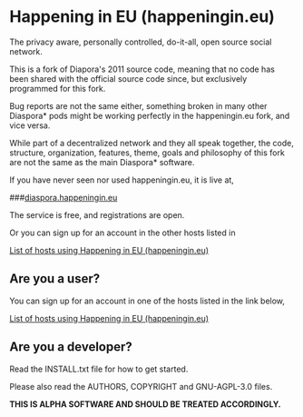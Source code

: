 # Happening in EU (happeningin.eu) 

The privacy aware, personally controlled, do-it-all, open source social
network.

This is a fork of Diapora's 2011 source code, meaning that no code has been shared with the official source code since, but exclusively programmed for this fork.

Bug reports are not the same either, something broken in many other Diaspora* pods might be working perfectly in the happeningin.eu fork, and vice versa.

While part of a decentralized network and they all speak together, the code, structure, organization, features, theme, goals and philosophy of this fork are not the same as the main Diaspora* software.
 
If you have never seen nor used happeningin.eu, it is live at, 

###[diaspora.happeningin.eu](https://diaspora.happeningin.eu/)

The service is free, and registrations are open.

Or you can sign up for an account in the other hosts listed in 

[List of hosts using Happening in EU (happeningin.eu)](https://github.com/rovemonteux/happeningineu/wiki/Pods-using-the-happeningin.eu-Diaspora*-fork)

## Are you a user?

You can sign up for an account in one of the hosts listed in the link below,

[List of hosts using Happening in EU (happeningin.eu)](https://github.com/rovemonteux/happeningineu/wiki/Pods-using-the-happeningin.eu-Diaspora*-fork)


## Are you a developer?

Read the INSTALL.txt file for how to get started.

Please also read the AUTHORS, COPYRIGHT and GNU-AGPL-3.0 files.

**THIS IS ALPHA SOFTWARE AND SHOULD BE TREATED ACCORDINGLY.**
